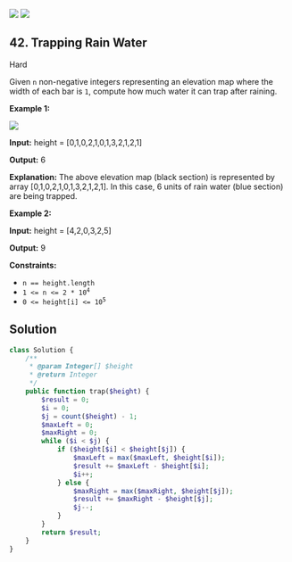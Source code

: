 [![](https://img.shields.io/github/stars/LeetCode-in-Php/LeetCode-in-Php?label=Stars&style=flat-square)](https://github.com/LeetCode-in-Php/LeetCode-in-Php)
[![](https://img.shields.io/github/forks/LeetCode-in-Php/LeetCode-in-Php?label=Fork%20me%20on%20GitHub%20&style=flat-square)](https://github.com/LeetCode-in-Php/LeetCode-in-Php/fork)

## 42\. Trapping Rain Water

Hard

Given `n` non-negative integers representing an elevation map where the width of each bar is `1`, compute how much water it can trap after raining.

**Example 1:**

![](https://assets.leetcode.com/uploads/2018/10/22/rainwatertrap.png)

**Input:** height = [0,1,0,2,1,0,1,3,2,1,2,1]

**Output:** 6

**Explanation:** The above elevation map (black section) is represented by array [0,1,0,2,1,0,1,3,2,1,2,1]. In this case, 6 units of rain water (blue section) are being trapped. 

**Example 2:**

**Input:** height = [4,2,0,3,2,5]

**Output:** 9 

**Constraints:**

*   `n == height.length`
*   <code>1 <= n <= 2 * 10<sup>4</sup></code>
*   <code>0 <= height[i] <= 10<sup>5</sup></code>

## Solution

```php
class Solution {
    /**
     * @param Integer[] $height
     * @return Integer
     */
    public function trap($height) {
        $result = 0;
        $i = 0;
        $j = count($height) - 1;
        $maxLeft = 0;
        $maxRight = 0;
        while ($i < $j) {
            if ($height[$i] < $height[$j]) {
                $maxLeft = max($maxLeft, $height[$i]);
                $result += $maxLeft - $height[$i];
                $i++;
            } else {
                $maxRight = max($maxRight, $height[$j]);
                $result += $maxRight - $height[$j];
                $j--;
            }
        }
        return $result;
    }
}
```